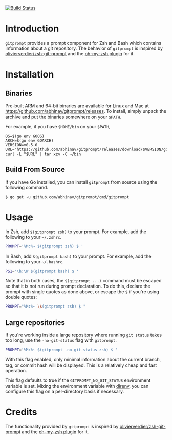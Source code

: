 [![Build Status](https://travis-ci.org/abhinav/gitprompt.svg?branch=master)](https://travis-ci.org/abhinav/gitprompt)

# Introduction

`gitprompt` provides a prompt component for Zsh and Bash which contains
information about a git repository. The behavior of `gitprompt` is inspired by
[olivierverdier/zsh-git-prompt] and the [oh-my-zsh plugin] for it.

# Installation

## Binaries


Pre-built ARM and 64-bit binaries are available for Linux and Mac at
<https://github.com/abhinav/gitprompt/releases>. To install, simply unpack the
archive and put the binaries somewhere on your `$PATH`.

For example, if you have `$HOME/bin` on your `$PATH`,

    OS=$(go env GOOS)
    ARCH=$(go env GOARCH)
    VERSION=v0.5.0
    URL="https://github.com/abhinav/gitprompt/releases/download/$VERSION/gitprompt.$VERSION.$OS.$ARCH.tar.gz"
    curl -L "$URL" | tar xzv -C ~/bin

## Build From Source

If you have Go installed, you can install `gitprompt` from source using the
following command.

    $ go get -u github.com/abhinav/gitprompt/cmd/gitprompt

# Usage

In Zsh, add `$(gitprompt zsh)` to your prompt. For example, add the following
to your `~/.zshrc`.

```sh
PROMPT='%M:%~ $(gitprompt zsh) $ '
```

In Bash, add `$(gitprompt bash)` to your prompt. For example, add the
following to your `~/.bashrc`.

```sh
PS1='\h:\W $(gitprompt bash) $ '
```

Note that in both cases, the `$(gitprompt ...)` command must be escaped so
that it is not run during prompt declaration. To do this, declare the prompt
with single quotes as done above, or escape the `$` if you're using double
quotes:

```sh
PROMPT="%M:%~ \$(gitprompt zsh) $ "
```

## Large repositories

If you're working inside a large repository where running `git status` takes
too long, use the `-no-git-status` flag with `gitprompt`.

```sh
PROMPT='%M:%~ $(gitprompt -no-git-status zsh) $ '
```

With this flag enabled, only minimal information about the current branch,
tag, or commit hash will be displayed. This is a relatively cheap and fast
operation.

This flag defaults to true if the `GITPROMPT_NO_GIT_STATUS` environment
variable is set. Mixing the environment variable with [direnv], you can
configure this flag on a per-directory basis if necessary.

  [direnv]: https://direnv.net/

# Credits

The functionality provided by `gitprompt` is inspired by
[olivierverdier/zsh-git-prompt] and the [oh-my-zsh plugin] for it.

  [olivierverdier/zsh-git-prompt]: https://github.com/olivierverdier/zsh-git-prompt
  [oh-my-zsh plugin]: https://github.com/robbyrussell/oh-my-zsh/tree/master/plugins/git-prompt
